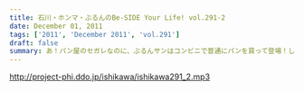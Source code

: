 ```yaml
---
title: 石川・ホンマ・ぶるんのBe-SIDE Your Life! vol.291-2
date: December 01, 2011
tags: ['2011', 'December 2011', 'vol.291']
draft: false
summary: あ！パン屋のセガレなのに、ぶるんサンはコンビニで普通にパンを買って登場！しかし、一本目の石川サンの那須への旅路。１２月手前でバイク乗りだったら手袋するのでは・・・普通・・・NAMAE
---
```


http://project-phi.ddo.jp/ishikawa/ishikawa291_2.mp3
